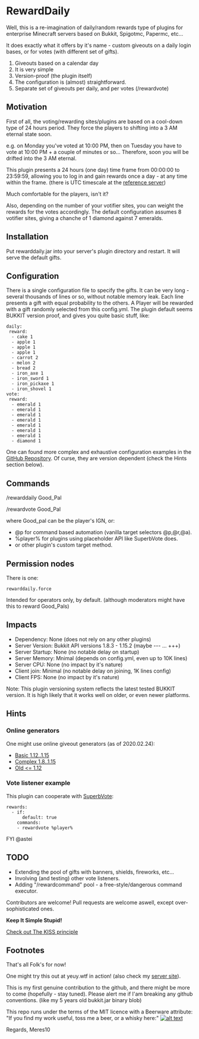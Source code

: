 # RewardDaily

Well, this is a re-imagination of daily/random rewards type of plugins for
enterprise Minecraft servers based on Bukkit, Spigotmc, Papermc, etc...

It does exactly what it offers by it's name - custom giveouts on a daily login
bases, or for votes (with different set of gifts).

1. Giveouts based on a calendar day
2. It is very simple
3. Version-proof (the plugin itself)
4. The configuration is (almost) straightforward.
5. Separate set of giveouts per daily, and per votes (/rewardvote)

## Motivation

First of all, the voting/rewarding sites/plugins are based on a
cool-down type of 24 hours period.
They force the players to shifting into a 3 AM eternal state soon.

e.g. on Monday you've voted at 10:00 PM, then on Tuesday
you have to vote at 10:00 PM + a couple of minutes or so...
Therefore, soon you will be drifted into the 3 AM eternal.

This plugin presents a 24 hours (one day) time frame
from 00:00:00 to 23:59:59, allowing you to log in and
gain rewards once a day - at any time within the frame.
(there is UTC timescale at the [reference server](http://yeuy.wtf))

Much comfortable for the players, isn't it?

Also, depending on the number of your votifier sites, you
can weight the rewards for the votes accordingly.
The default configuration assumes 8 votifier sites, giving a
chanche of 1 diamond against 7 emeralds.

## Installation

Put rewarddaily.jar into your server's plugin directory and restart.
It will serve the default gifts.

## Configuration

There is a single configuration file to specify the gifts.
It can be very long - several thousands of lines or so,
without notable memory leak.
Each line presents a gift with equal probability to the others.
A Player will be rewarded with a gift randomly selected from
this config.yml.
The plugin default seems BUKKIT version proof, and gives you 
quite basic stuff, like:

```
daily:
 reward:
  - cake 1
  - apple 1
  - apple 1
  - apple 1
  - carrot 2
  - melon 2
  - bread 2
  - iron_axe 1
  - iron_sword 1
  - iron_pickaxe 1
  - iron_shovel 1
vote:
 reward:
  - emerald 1
  - emerald 1
  - emerald 1
  - emerald 1
  - emerald 1
  - emerald 1
  - emerald 1
  - diamond 1
```

One can found more complex and exhaustive configuration examples in the
[GitHub Repository](https://github.com/meres10/RewardDaily).
Of curse, they are version dependent (check the Hints section below).

## Commands

/rewarddaily Good_Pal

/rewardvote  Good_Pal

where Good_pal can be the player's IGN, or:

* @p for command based automation (vanilla target selectors @p,@r,@a).
* %player% for plugins using placeholder API like SuperbVote does.
* or other plugin's custom target method.

## Permission nodes

There is one:

```
rewarddaily.force
```

Intended for operators only, by default.
(although moderators might have this to reward Good_Pals)

## Impacts

 - Dependency:     None (does not rely on any other plugins)
 - Server Version: Bukkit API versions 1.8.3 - 1.15.2 (maybe --- ... +++)
 - Server Startup: None (no notable delay on startup)
 - Server Memory:  Mnimal (depends on config.yml, even up to 10K lines)
 - Server CPU:     None (no impact by it's nature)
 - Client join:    Minimal (no notable delay on joining, 1K lines config)
 - Client FPS:     None (no impact by it's nature)

Note: 
This plugin versioning system reflects the latest tested BUKKIT version.
It is high likely that it works well on older, or even newer platforms.

## Hints

### Online generators

One might use online giveout generators (as of 2020.02.24):

* [Basic 1.12..1.15](https://www.gamergeeks.nz/apps/minecraft/give-command-generator)
* [Complex 1.8..1.15](https://www.digminecraft.com/generators/)
* [Old <= 1.12](https://minecraftcommand.science/custom-item-generator)

### Vote listener example

This plugin can cooperate with [SuperbVote](https://github.com/astei/SuperbVote):

```
rewards:
  - if:
      default: true
    commands:
    - rewardvote %player%
```
FYI @astei

## TODO

 - Extending the pool of gifts with banners, shields, fireworks, etc...
 - Involving (and testing) other vote listeners.
 - Adding "/rewardcommand" pool - a free-style/dangerous command executor.

Contributors are welcome!
Pull requests are welcome aswell, except over-sophisticated ones.

**Keep It Simple Stupid!**

[Check out The KISS principle](https://en.wikipedia.org/wiki/KISS_principle)

## Footnotes

That's all Folk's for now!

One might try this out at yeuy.wtf in action!
(also check my [server site](http://yeuy.wtf)).

This is my first genuine contribution to the github, and
there might be more to come (hopefully - stay tuned).
Please alert me if I'am breaking any github conventions.
(like my 5 years old bukkit.jar binary blob)

This repo runs under the terms of the MIT licence with a Beerware attribute:
"If you find my work useful, toss me a beer, or a whisky here:"
[![alt text](https://www.paypalobjects.com/en_US/i/btn/btn_donateCC_LG.gif)](https://www.paypal.com/cgi-bin/webscr?cmd=_s-xclick&hosted_button_id=W3AA5AK542482&source=url)

Regards,
Meres10 
